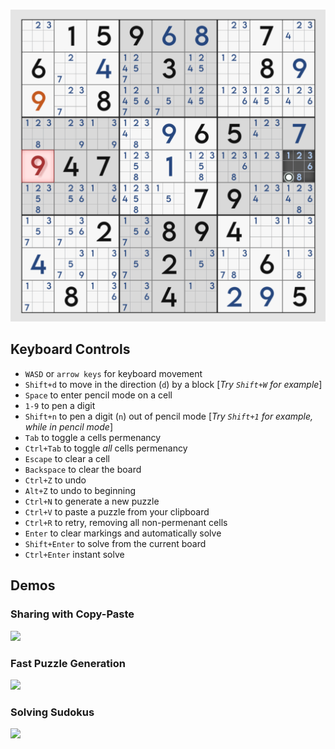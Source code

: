 <br>
<p align="center">
  <img src=res/showcase.png/ width="540">
</p>

## Keyboard Controls 
* `WASD` or `arrow keys` for keyboard movement
* `Shift+d`     to move in the direction (`d`) by a block [_Try `Shift+W` for example_]
* `Space`       to enter pencil mode on a cell
* `1-9`         to pen a digit
* `Shift+n`     to pen a digit (`n`) out of pencil mode [_Try `Shift+1` for example, while in pencil mode_]
* `Tab`         to toggle a cells permenancy
* `Ctrl+Tab`    to toggle _all_ cells permenancy
* `Escape`      to clear a cell
* `Backspace`   to clear the board
* `Ctrl+Z`      to undo
* `Alt+Z`       to undo to beginning
* `Ctrl+N`      to generate a new puzzle
* `Ctrl+V`      to paste a puzzle from your clipboard
* `Ctrl+R`      to retry, removing all non-permenant cells
* `Enter`       to clear markings and automatically solve
* `Shift+Enter` to solve from the current board
* `Ctrl+Enter`  instant solve

## Demos
### Sharing with Copy-Paste
[![](http://img.youtube.com/vi/0kWGZ-n_1MI/0.jpg)](http://www.youtube.com/watch?v=0kWGZ-n_1MI "Demo - Copy Paste")
### Fast Puzzle Generation
[![](http://img.youtube.com/vi/Sl07X7QmlmY/0.jpg)](http://www.youtube.com/watch?v=Sl07X7QmlmY "Demo - Puzzle Generation")
### Solving Sudokus
[![](http://img.youtube.com/vi/uQZW1tpp9m4/0.jpg)](http://www.youtube.com/watch?v=uQZW1tpp9m4 "Demo - Sudoku Solver")
